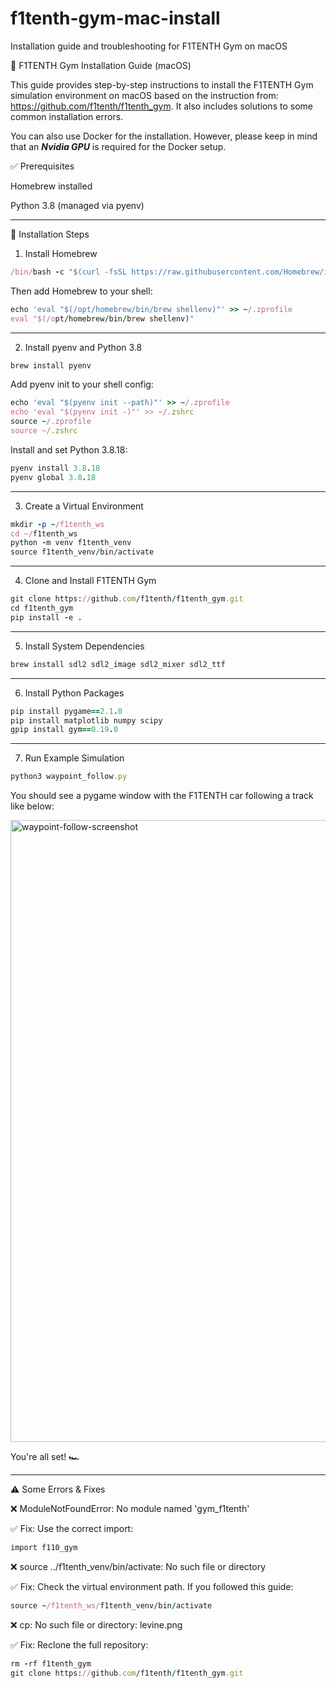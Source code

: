 # f1tenth-gym-mac-install
Installation guide and troubleshooting for F1TENTH Gym on macOS


🌟 F1TENTH Gym Installation Guide (macOS)

This guide provides step-by-step instructions to install the F1TENTH Gym simulation environment on macOS based on the instruction from: https://github.com/f1tenth/f1tenth_gym. It also includes solutions to some common installation errors.

You can also use Docker for the installation. However, please keep in mind that an **_Nvidia GPU_** is required for the Docker setup.


✅ Prerequisites

Homebrew installed

Python 3.8 (managed via pyenv)

---

📆 Installation Steps

1. Install Homebrew
```ruby
/bin/bash -c "$(curl -fsSL https://raw.githubusercontent.com/Homebrew/install/HEAD/install.sh)"
```
Then add Homebrew to your shell:

```ruby
echo 'eval "$(/opt/homebrew/bin/brew shellenv)"' >> ~/.zprofile
eval "$(/opt/homebrew/bin/brew shellenv)"
```
---
2. Install pyenv and Python 3.8

```ruby
brew install pyenv
```

Add pyenv init to your shell config:
```ruby
echo 'eval "$(pyenv init --path)"' >> ~/.zprofile
echo 'eval "$(pyenv init -)"' >> ~/.zshrc
source ~/.zprofile
source ~/.zshrc
```
Install and set Python 3.8.18:
```ruby
pyenv install 3.8.18
pyenv global 3.8.18
```
---
3. Create a Virtual Environment
```ruby
mkdir -p ~/f1tenth_ws
cd ~/f1tenth_ws
python -m venv f1tenth_venv
source f1tenth_venv/bin/activate
```
---
4. Clone and Install F1TENTH Gym
```ruby
git clone https://github.com/f1tenth/f1tenth_gym.git
cd f1tenth_gym
pip install -e .
```
---
5. Install System Dependencies
```ruby
brew install sdl2 sdl2_image sdl2_mixer sdl2_ttf
```
---
6. Install Python Packages
```ruby
pip install pygame==2.1.0
pip install matplotlib numpy scipy
gpip install gym==0.19.0
```
---
7. Run Example Simulation
```ruby
python3 waypoint_follow.py
```
You should see a pygame window with the F1TENTH car following a track like below:

<img width="995" alt="waypoint-follow-screenshot" src="https://github.com/user-attachments/assets/476c7ac8-3428-4366-8881-5bbdccf0c1b9" />  

You're all set! 🏎️

---

⚠️ Some Errors & Fixes

❌ ModuleNotFoundError: No module named 'gym_f1tenth'

✅ Fix: Use the correct import:
```ruby
import f110_gym
```


❌ source ../f1tenth_venv/bin/activate: No such file or directory

✅ Fix: Check the virtual environment path. If you followed this guide:

```ruby
source ~/f1tenth_ws/f1tenth_venv/bin/activate
```


❌ cp: No such file or directory: levine.png

✅ Fix: Reclone the full repository:
```ruby
rm -rf f1tenth_gym
git clone https://github.com/f1tenth/f1tenth_gym.git
```
